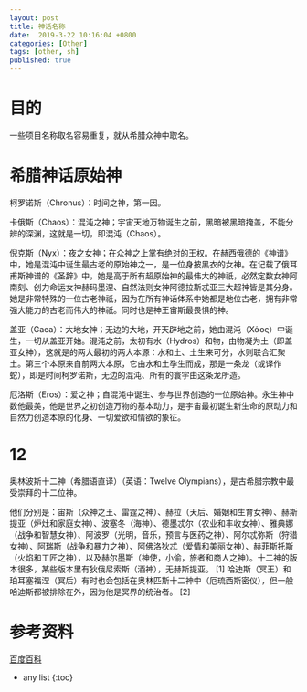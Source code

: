 ```yaml
---
layout: post
title: 神话名称
date:  2019-3-22 10:16:04 +0800
categories: [Other]
tags: [other, sh]
published: true
---
```


# 目的

一些项目名称取名容易重复，就从希腊众神中取名。

# 希腊神话原始神

柯罗诺斯（Chronus）：时间之神，第一因。

卡俄斯（Chaos）：混沌之神；宇宙天地万物诞生之前，黑暗被黑暗掩盖，不能分辨的深渊，这就是一切，即混沌（Chaos）。

倪克斯（Nyx）：夜之女神；在众神之上掌有绝对的王权。在赫西俄德的《神谱》中，她是混沌中诞生最古老的原始神之一，是一位身披黑衣的女神。在记载了俄耳甫斯神谱的《圣辞》中，她是高于所有超原始神的最伟大的神祇，必然定数女神阿南刻、创力命运女神赫玛墨涅、自然法则女神阿德拉斯忒亚三大超神皆是其分身。她是非常特殊的一位古老神祇，因为在所有神话体系中她都是地位古老，拥有非常强大能力的古老而伟大的神祇。同时也是神王宙斯最畏惧的神。

盖亚（Gaea）：大地女神；无边的大地，开天辟地之前，她由混沌（Χάος）中诞生，一切从盖亚开始。混沌之前，太初有水（Hydros）和物，由物凝为土（即盖亚女神），这就是的两大最初的两大本源：水和土、土生来可分，水则联合汇聚土。第三个本原来自前两大本原，它由水和土孕生而成，那是一条龙（或译作蛇），即是时间柯罗诺斯，无边的混沌、所有的寰宇由这条龙所造。

厄洛斯（Eros）：爱之神；自混沌中诞生、参与世界创造的一位原始神。永生神中数他最美，他是世界之初创造万物的基本动力，是宇宙最初诞生新生命的原动力和自然力创造本原的化身、一切爱欲和情欲的象征。


# 12

奥林波斯十二神（希腊语直译）（英语：Twelve Olympians），是古希腊宗教中最受崇拜的十二位神。

他们分别是：宙斯（众神之王、雷霆之神）、赫拉（天后、婚姻和生育女神）、赫斯提亚（炉灶和家庭女神）、波塞冬（海神）、德墨忒尔（农业和丰收女神）、雅典娜（战争和智慧女神）、阿波罗（光明，音乐，预言与医药之神）、阿尔忒弥斯（狩猎女神）、阿瑞斯（战争和暴力之神）、阿佛洛狄忒（爱情和美丽女神）、赫菲斯托斯（火焰和工匠之神），以及赫尔墨斯（神使，小偷，旅者和商人之神）。十二神的版本很多，某些版本里有狄俄尼索斯（酒神），无赫斯提亚。 [1]  哈迪斯（冥王）和珀耳塞福涅（冥后）有时也会包括在奥林匹斯十二神中（厄琉西斯密仪），但一般哈迪斯都被排除在外，因为他是冥界的统治者。 [2] 

# 参考资料

[百度百科](https://baike.baidu.com/item/%E5%B8%8C%E8%85%8A%E5%8E%9F%E5%A7%8B%E7%A5%9E/8527967?fr=aladdin)

* any list
{:toc}